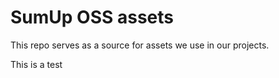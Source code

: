 # SumUp OSS assets

This repo serves as a source for assets we use in our projects.

This is a test
